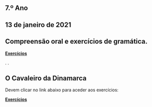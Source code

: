 ## 7.º Ano

## 13 de janeiro de 2021
## Compreensão oral e exercícios de gramática.

<a href="https://forms.gle/KXGQ7RrKaZBFRrS88" target="_blank" rel="noopener noreferrer"><b>Exercícios</b></a>

.
.

## O Cavaleiro da Dinamarca

Devem clicar no link abaixo para aceder aos exercícios:

<a href="https://carlasagomes.github.io/Amareleja/cavaleiro-dinamarca.htm" target="_blank" rel="noopener noreferrer"><b>Exercícios</b></a>
